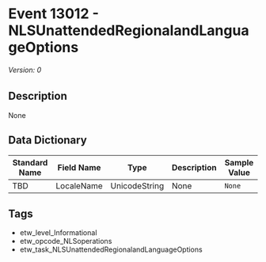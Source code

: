 # Event 13012 - NLSUnattendedRegionalandLanguageOptions
###### Version: 0

## Description
None

## Data Dictionary
|Standard Name|Field Name|Type|Description|Sample Value|
|---|---|---|---|---|
|TBD|LocaleName|UnicodeString|None|`None`|

## Tags
* etw_level_Informational
* etw_opcode_NLSoperations
* etw_task_NLSUnattendedRegionalandLanguageOptions
